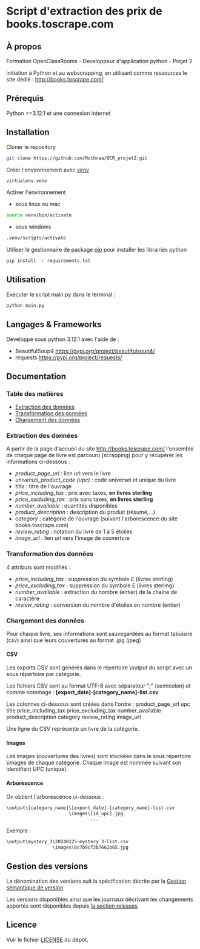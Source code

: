 # Script d'extraction des prix de books.toscrape.com

## À propos

Formation OpenClassRooms - Developpeur d'application python - Projet 2

initiation à Python et au webscrapping, en utilisant comme ressources le site dédié : http://books.toscrape.com/


## Prérequis

Python >=3.12.1 et une connexion internet

## Installation

Cloner le repository
```bash
git clone https://github.com/Mothraa/OCR_projet2.git
```
Créer l'environnement avec [venv](https://docs.python.org/fr/3/library/venv.html)
```bash
virtualenv venv
```
Activer l'environnement

- sous linux ou mac
```bash
source venv/bin/activate
```
- sous windows
```bash
.venv/scripts/activate
```
Utiliser le gestionnaire de package [pip](https://docs.python.org/fr/dev/installing/index.html) pour installer les librairies python
```bash
pip install -r requirements.txt
```

## Utilisation

Executer le script main.py
dans le terminal :
```bash
python main.py
```

## Langages & Frameworks

Développé sous python 3.12.1
avec l'aide de :
- BeautifulSoup4 https://pypi.org/project/beautifulsoup4/
- requests https://pypi.org/project/requests/

## Documentation

### Table des matières

  - [Extraction des données](#extract)
  - [Transformation des données](#transform)
  - [Chargement des données](#load)

### Extraction des données

A partir de la page d'accueil du site http://books.toscrape.com/ l'ensemble de chaque page de livre est parcouru (scrapping) pour y récupérer les informations ci-dessous :

* *product_page_url* : lien url vers le livre
* *universal_product_code (upc)* : code universel et unique du livre
* *title* : titre de l'ouvrage
* *price_including_tax* : prix avec taxes, **en livres sterling**
* *price_excluding_tax* : prix sans taxes, **en livres sterling**
* *number_available* : quantités disponibles
* *product_description* : description du produit (résumé,...)
* *category* : catégorie de l'ouvrage (suivant l'arborescence du site books.toscrape.com)
* *review_rating* : notation du livre de 1 à 5 étoiles
* *image_url* : lien url vers l'image de couverture

### Transformation des données

4 attributs sont modifiés :
* *price_including_tax* : suppression du symbole £ (livres sterling)
* *price_excluding_tax* : suppression du symbole £ (livres sterling)
* *number_available* : extraction du nombre (entier) de la chaine de caractère
* *review_rating* : conversion du nombre d'étoiles en nombre (entier)

### Chargement des données

Pour chaque livre, ses informations sont sauvegardées au format tabulaire (csv) ainsi que leurs couvertures au format .jpg (jpeg)

#### CSV

Les exports CSV sont générés dans le répertoire \output du script avec un sous répertoire par catégorie.

Les fichiers CSV sont au format UTF-8 avec séparateur ";" (semicolon) et comme nommage : **[export_date]-[category_name]-list.csv**

Les colonnes ci-dessous sont créées dans l'ordre :
    product_page_url
    upc
    title
    price_including_tax
    price_excluding_tax
    number_available
    product_description
    category
    review_rating
    image_url

Une ligne du CSV représente un livre de la catégorie.

#### Images

Les images (couvertures des livres) sont stockées dans le sous répertoire \images de chaque catégorie.
Chaque image est nommée suivant son identifiant UPC (unique).

#### Arborescence

On obtient l'arborescence ci-dessous :
```bash
\output\[category_name]\[export_date]-[category_name]-list.csv
                       \images\[id_upc].jpg
                               ...
```
Exemple :
```bash
\output\mystery_3\20240125-mystery_3-list.csv
                 \images\0c7b9cf2b7662b65.jpg
```

## Gestion des versions

La dénomination des versions suit la spécification décrite par la [Gestion sémantique de version](https://semver.org/lang/fr/)

Les versions disponibles ainsi que les journaux décrivant les changements apportés sont disponibles depuis [la section releases](https://github.com/Mothraa/OCR_projet2/releases)

## Licence

Voir le fichier [LICENSE](./LICENSE.md) du dépôt.